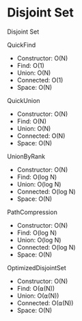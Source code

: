 # Disjoint Set


Disjoint Set


QuickFind
- Constructor: O(N)
- Find: O(1)
- Union: O(N)
- Connected: O(1)
- Space: O(N)


QuickUnion
- Constructor: O(N)
- Find: O(N)
- Union: O(N)
- Connected: O(N)
- Space: O(N)


UnionByRank
- Constructor: O(N)
- Find: O(log N)
- Union: O(log N)
- Connected: O(log N)
- Space: O(N)


PathCompression
- Constructor: O(N)
- Find: O(log N)
- Union: O(log N)
- Connected: O(log N)
- Space: O(N)


OptimizedDisjointSet
- Constructor: O(N)
- Find: O(⍺(N))
- Union: O(⍺(N))
- Connected: O(⍺(N))
- Space: O(N)


